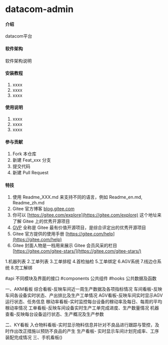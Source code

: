 # datacom-admin

#### 介绍
datacom平台

#### 软件架构
软件架构说明


#### 安装教程

1.  xxxx
2.  xxxx
3.  xxxx

#### 使用说明

1.  xxxx
2.  xxxx
3.  xxxx

#### 参与贡献

1.  Fork 本仓库
2.  新建 Feat_xxx 分支
3.  提交代码
4.  新建 Pull Request


#### 特技

1.  使用 Readme\_XXX.md 来支持不同的语言，例如 Readme\_en.md, Readme\_zh.md
2.  Gitee 官方博客 [blog.gitee.com](https://blog.gitee.com)
3.  你可以 [https://gitee.com/explore](https://gitee.com/explore) 这个地址来了解 Gitee 上的优秀开源项目
4.  [GVP](https://gitee.com/gvp) 全称是 Gitee 最有价值开源项目，是综合评定出的优秀开源项目
5.  Gitee 官方提供的使用手册 [https://gitee.com/help](https://gitee.com/help)
6.  Gitee 封面人物是一档用来展示 Gitee 会员风采的栏目 [https://gitee.com/gitee-stars/](https://gitee.com/gitee-stars/)

1.机器列表
2.工单列表
3.工单排程
4.首检抽检
5.工单绑定
6.AGV系统
7.线边仓系统
8.完工解绑


#api 不同模块及界面的接口
#components 公共组件
#hooks 公共数据及函数



一、AKM看板
综合看板-反映车间近一周生产数据及各项指标情况
车间看板-反映车间各设备实时状态、产出排比及生产工单情况
AGV看板-反映车间实时显示AGV运行状态、任务信息
稼动率看板-实时监控每台设备的稼动率及每日、每周的平均稼动率情况
工单看板-反映车间设备实时生产工单完成进度、生产数量情况
机器查看-反映每台设备运行状态、生产概况及生产参数

二、KY看板
入仓物料看板-实时显示物料信息并针对不良品进行跟踪与管控，及时作出改正措施以预防不良品的产生
生产看板- 实时显示车间计划完成率、工序装配完成情况
三、手机看板()
